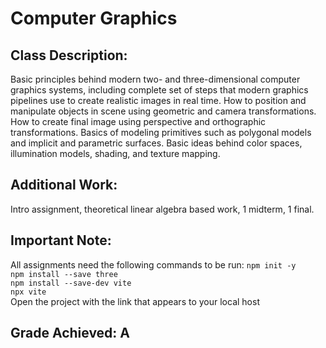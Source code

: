 # Computer Graphics
## Class Description:
Basic principles behind modern two- and three-dimensional computer graphics systems, including complete set of steps that modern graphics pipelines use to create realistic images in real time. How to position and manipulate objects in scene using geometric and camera transformations. How to create final image using perspective and orthographic transformations. Basics of modeling primitives such as polygonal models and implicit and parametric surfaces. Basic ideas behind color spaces, illumination models, shading, and texture mapping. 
## Additional Work:
Intro assignment, theoretical linear algebra based work, 1 midterm, 1 final.
## Important Note:
All assignments need the following commands to be run:
`npm init -y`\
`npm install --save three`\
`npm install --save-dev vite`\
`npx vite`\
Open the project with the link that appears to your local host
## Grade Achieved: A